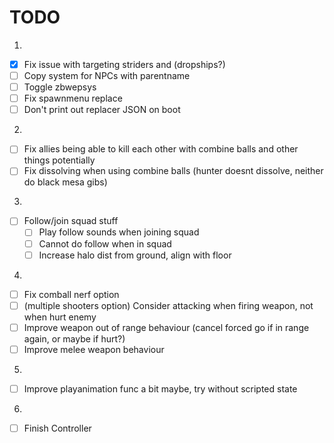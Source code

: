 # TODO
1.
- [x] Fix issue with targeting striders and (dropships?)
- [ ] Copy system for NPCs with parentname
- [ ] Toggle zbwepsys
- [ ] Fix spawnmenu replace
- [ ] Don't print out replacer JSON on boot

2.
- [ ] Fix allies being able to kill each other with combine balls and other things potentially
- [ ] Fix dissolving when using combine balls (hunter doesnt dissolve, neither do black mesa gibs)

3.
- [ ] Follow/join squad stuff
    - [ ] Play follow sounds when joining squad
    - [ ] Cannot do follow when in squad
    - [ ] Increase halo dist from ground, align with floor

4.
- [ ] Fix comball nerf option
- [ ] (multiple shooters option) Consider attacking when firing weapon, not when hurt enemy
- [ ] Improve weapon out of range behaviour (cancel forced go if in range again, or maybe if hurt?)
- [ ] Improve melee weapon behaviour

5.
- [ ] Improve playanimation func a bit maybe, try without scripted state

6.
- [ ] Finish Controller
